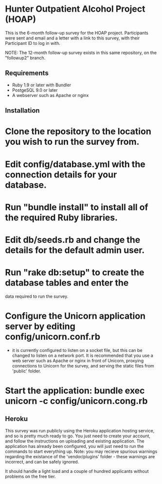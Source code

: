 Hunter Outpatient Alcohol Project (HOAP)
========================================

This is the 6-month follow-up survey for the HOAP project. Participants
were sent and email and a letter with a link to this survey, with their
Participant ID to log in with.

NOTE: The 12-month follow-up survey exists in this same repository, on
the "followup2" branch.

Requirements
------------

* Ruby 1.9 or later with Bundler
* PostgeSQL 9.0 or later
* A webserver such as Apache or nginx

Installation
------------

# Clone the repository to the location you wish to run the survey from.
# Edit config/database.yml with the connection details for your database.
# Run "bundle install" to install all of the required Ruby libraries.
# Edit db/seeds.rb and change the details for the default admin user.
# Run "rake db:setup" to create the database tables and enter the
  data required to run the survey.
# Configure the Unicorn application server by editing config/unicorn.conf.rb
  - it is currently configured to listen on a socket file, but this can be
  changed to listen on a network port. It is recommended that you use
  a web server such as Apache or nginx in front of Unicorn, proxying
  connections to Unicorn for the survey, and serving the static files from
  'public' folder.
# Start the application: bundle exec unicorn -c config/unicorn.cong.rb

Heroku
------

This survey was run publicly using the Heroku application hosting service,
and so is pretty much ready to go. You just need to create your account,
and follow the instructions on uploading and existing application. The
application has already been configured, you will just need to run the
commands to start everything up. Note: you may recieve spurious warnings
regarding the existance of the 'vendor/plugins' folder - these warnings
are incorrect, and can be safely ignored.

It should handle a light load and a couple of hundred applicants without
problems on the free tier.
